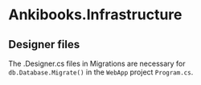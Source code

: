 # Ankibooks.Infrastructure

## Designer files

The .Designer.cs files in Migrations are necessary for `db.Database.Migrate()` in the `WebApp` project `Program.cs`.